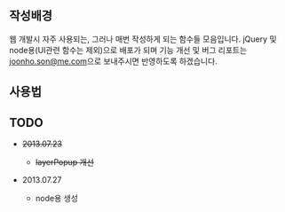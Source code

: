 ## 작성배경
웹 개발시 자주 사용되는, 그러나 매번 작성하게 되는 함수들 모음입니다. jQuery 및 node용(UI관련 함수는 제외)으로 배포가 되며 기능 개선 및 버그 리포트는 <joonho.son@me.com>으로 보내주시면 반영하도록 하겠습니다.

## 사용법

## TODO
- ~~2013.07.23~~
	- ~~layerPopup 개선~~
	
- 2013.07.27
	- node용 생성